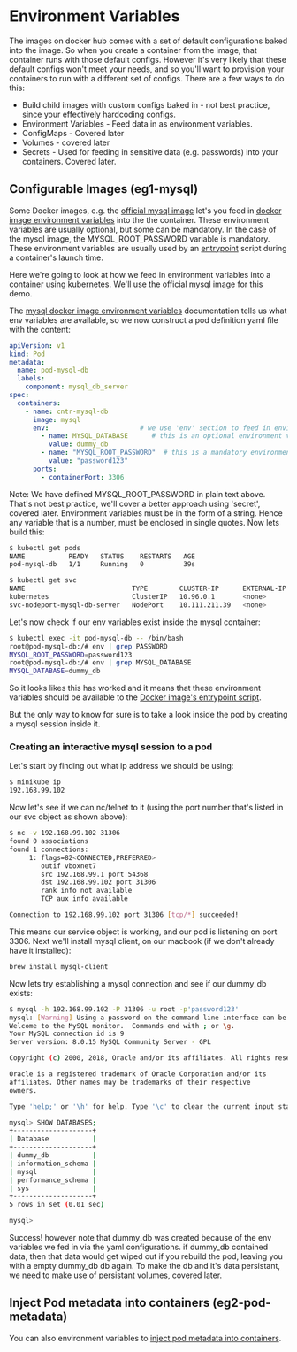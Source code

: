 # Environment Variables

The images on docker hub comes with a set of default configurations baked into the image. So when you create a container from the image, that container runs with those default configs. However it's very likely that these default configs won't meet your needs, and so you'll want to provision your containers to run with a different set of configs. There are a few ways to do this:

- Build child images with custom configs baked in - not best practice, since your effectively hardcoding configs.
- Environment Variables - Feed data in as environment variables. 
- ConfigMaps - Covered later
- Volumes - covered later
- Secrets - Used for feeding in sensitive data (e.g. passwords) into your containers. Covered later. 

## Configurable Images (eg1-mysql)
Some Docker images, e.g. the [official mysql image](https://hub.docker.com/_/mysql) let's you feed in [docker image environment variables](https://hub.docker.com/_/mysql#environment-variables) into the the container. These environment variables are usually optional, but some can be mandatory. In the case of the mysql image, the MYSQL_ROOT_PASSWORD variable is mandatory. These environment variables are usually used by an [entrypoint](https://github.com/docker-library/mysql/blob/master/8.0/docker-entrypoint.sh) script during a container's launch time.

Here we're going to look at how we feed in environment variables into a container using kubernetes. We'll use the official mysql image for this demo.

The [mysql docker image environment variables](https://hub.docker.com/_/mysql#environment-variables) documentation tells us what env variables are available, so we now construct a pod definition yaml file with the content:

```yaml
apiVersion: v1
kind: Pod
metadata:
  name: pod-mysql-db
  labels:
    component: mysql_db_server
spec:
  containers:
    - name: cntr-mysql-db
      image: mysql
      env:                       # we use 'env' section to feed in environments variables
        - name: MYSQL_DATABASE      # this is an optional environment variable
          value: dummy_db
        - name: "MYSQL_ROOT_PASSWORD"  # this is a mandatory environment variable
          value: "password123"
      ports:
        - containerPort: 3306
```

Note: We have defined MYSQL_ROOT_PASSWORD in plain text above. That's not best practice, we'll cover a better approach using 'secret', covered later. Environment variables must be in the form of a string. Hence any variable that is a number, must be enclosed in single quotes. Now lets build this:

```bash
$ kubectl get pods
NAME           READY   STATUS    RESTARTS   AGE
pod-mysql-db   1/1     Running   0          39s

$ kubectl get svc
NAME                           TYPE        CLUSTER-IP      EXTERNAL-IP   PORT(S)          AGE
kubernetes                     ClusterIP   10.96.0.1       <none>        443/TCP          4m46s
svc-nodeport-mysql-db-server   NodePort    10.111.211.39   <none>        3050:31306/TCP   43s
```

Let's now check if our env variables exist inside the mysql container:

```bash
$ kubectl exec -it pod-mysql-db -- /bin/bash
root@pod-mysql-db:/# env | grep PASSWORD
MYSQL_ROOT_PASSWORD=password123
root@pod-mysql-db:/# env | grep MYSQL_DATABASE
MYSQL_DATABASE=dummy_db
```

So it looks likes this has worked and it means that these environment variables should be available to the [Docker image's entrypoint script](https://github.com/docker-library/mysql/blob/master/8.0/docker-entrypoint.sh).

But the only way to know for sure is to take a look inside the pod by creating a mysql session inside it.

### Creating an interactive mysql session to a pod

Let's start by finding out what ip address we should be using:

```bash
$ minikube ip
192.168.99.102
```

Now let's see if we can nc/telnet to it (using the port number that's listed in our svc object as shown above):

```bash
$ nc -v 192.168.99.102 31306
found 0 associations
found 1 connections:
     1: flags=82<CONNECTED,PREFERRED>
        outif vboxnet7
        src 192.168.99.1 port 54368
        dst 192.168.99.102 port 31306
        rank info not available
        TCP aux info available

Connection to 192.168.99.102 port 31306 [tcp/*] succeeded!
```

This means our service object is working, and our pod is listening on port 3306. Next we'll install mysql client, on our macbook (if we don't already have it installed):

```bash
brew install mysql-client
```

Now lets try establishing a mysql connection and see if our dummy_db exists:

```bash
$ mysql -h 192.168.99.102 -P 31306 -u root -p'password123'
mysql: [Warning] Using a password on the command line interface can be insecure.
Welcome to the MySQL monitor.  Commands end with ; or \g.
Your MySQL connection id is 9
Server version: 8.0.15 MySQL Community Server - GPL

Copyright (c) 2000, 2018, Oracle and/or its affiliates. All rights reserved.

Oracle is a registered trademark of Oracle Corporation and/or its
affiliates. Other names may be trademarks of their respective
owners.

Type 'help;' or '\h' for help. Type '\c' to clear the current input statement.

mysql> SHOW DATABASES;
+--------------------+
| Database           |
+--------------------+
| dummy_db           |
| information_schema |
| mysql              |
| performance_schema |
| sys                |
+--------------------+
5 rows in set (0.01 sec)

mysql>
```

Success! however note that dummy_db was created because of the env variables we fed in via the yaml configurations. if dummy_db contained data, then that data would get wiped out if you rebuild the pod, leaving you with a empty dummy_db db again. To make the db and it's data persistant, we need to make use of persistant volumes, covered later.



## Inject Pod metadata into containers (eg2-pod-metadata)

You can also environment variables to [inject pod metadata into containers](https://kubernetes.io/docs/tasks/inject-data-application/environment-variable-expose-pod-information/).